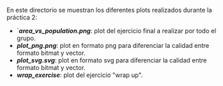 En este directorio se muestran los diferentes plots realizados durante la práctica 2:
- ´***area_vs_population.png***: plot del ejercicio final a realizar por todo el grupo.
- ***plot_png.png***: plot en formato png para diferenciar la calidad entre formato bitmat y vector.
- ***plot_svg.svg***: plot en formato svg para diferenciar la calidad entre formato bitmat y vector.
- ***wrap_exercise***: plot del ejercicio "wrap up".
